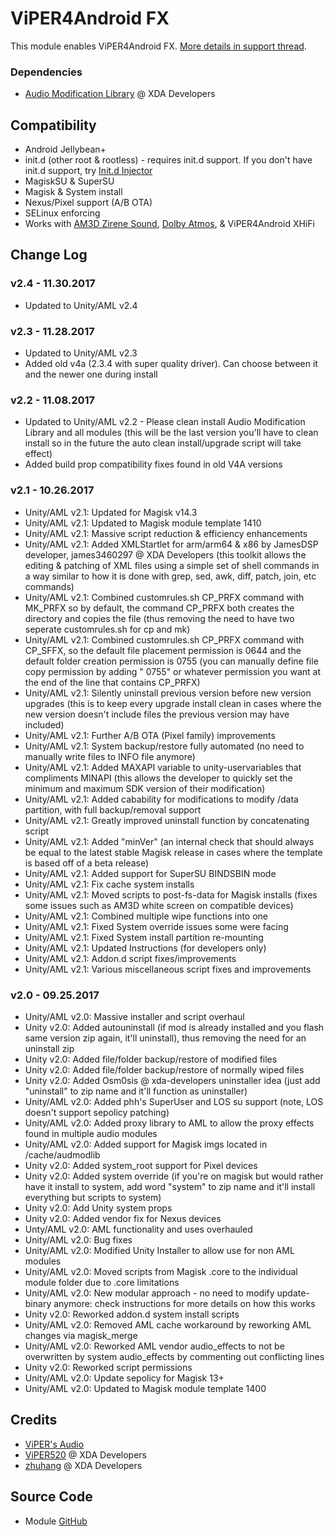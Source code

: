 # ViPER4Android FX
This module enables ViPER4Android FX. [More details in support thread](https://forum.xda-developers.com/apps/magisk/module-viper4android-fx-2-5-0-5-t3577058).

### Dependencies
* [Audio Modification Library](https://forum.xda-developers.com/apps/magisk/module-audio-modification-library-t3579612) @ XDA Developers

## Compatibility
* Android Jellybean+
* init.d (other root & rootless) - requires init.d support. If you don't have init.d support, try [Init.d Injector](https://forum.xda-developers.com/android/software-hacking/mod-universal-init-d-injector-wip-t3692105)
* MagiskSU & SuperSU
* Magisk & System install
* Nexus/Pixel support (A/B OTA)
* SELinux enforcing
* Works with [AM3D Zirene Sound](https://forum.xda-developers.com/android/apps-games/mod-zirene-sound-am3d-t3396698/post71580634#post71580634), [Dolby Atmos](https://github.com/therealahrion/Dolby-Atmos-ZTE-Axon-7), & ViPER4Android XHiFi

## Change Log
### v2.4 - 11.30.2017
* Updated to Unity/AML v2.4

### v2.3 - 11.28.2017
* Updated to Unity/AML v2.3
* Added old v4a (2.3.4 with super quality driver). Can choose between it and the newer one during install

### v2.2 - 11.08.2017
* Updated to Unity/AML v2.2 - Please clean install Audio Modification Library and all modules (this will be the last version you'll have to clean install so in the future the auto clean install/upgrade script will take effect)
* Added build prop compatibility fixes found in old V4A versions

### v2.1 - 10.26.2017
* Unity/AML v2.1: Updated for Magisk v14.3
* Unity/AML v2.1: Updated to Magisk module template 1410
* Unity/AML v2.1: Massive script reduction & efficiency enhancements
* Unity/AML v2.1: Added XMLStartlet for arm/arm64 & x86 by JamesDSP developer, james3460297 @ XDA Developers (this toolkit allows the editing & patching of XML files using a simple set of shell commands in a way similar to how it is done with grep, sed, awk, diff, patch, join, etc commands)
* Unity/AML v2.1: Combined customrules.sh CP_PRFX command with MK_PRFX so by default, the command CP_PRFX both creates the directory and copies the file (thus removing the need to have two seperate customrules.sh for cp and mk)
* Unity/AML v2.1: Combined customrules.sh CP_PRFX command with CP_SFFX, so the default file placement permission is 0644 and the default folder creation permission is 0755 (you can manually define file copy permission by adding " 0755" or whatever permission you want at the end of the line that contains CP_PRFX)
* Unity/AML v2.1: Silently uninstall previous version before new version upgrades (this is to keep every upgrade install clean in cases where the new version doesn't include files the previous version may have included)
* Unity/AML v2.1: Further A/B OTA (Pixel family) improvements
* Unity/AML v2.1: System backup/restore fully automated (no need to manually write files to INFO file anymore)
* Unity/AML v2.1: Added MAXAPI variable to unity-uservariables that compliments MINAPI (this allows the developer to quickly set the minimum and maximum SDK version of their modification)
* Unity/AML v2.1: Added cabability for modifications to modify /data partition, with full backup/removal support
* Unity/AML v2.1: Greatly improved uninstall function by concatenating script
* Unity/AML v2.1: Added "minVer" (an internal check that should always be equal to the latest stable Magisk release in cases where the template is based off of a beta release)
* Unity/AML v2.1: Added support for SuperSU BINDSBIN mode
* Unity/AML v2.1: Fix cache system installs
* Unity/AML v2.1: Moved scripts to post-fs-data for Magisk installs (fixes some issues such as AM3D white screen on compatible devices)
* Unity/AML v2.1: Combined multiple wipe functions into one
* Unity/AML v2.1: Fixed System override issues some were facing
* Unity/AML v2.1: Fixed System install partition re-mounting
* Unity/AML v2.1: Updated Instructions (for developers only)
* Unity/AML v2.1: Addon.d script fixes/improvements
* Unity/AML v2.1: Various miscellaneous script fixes and improvements

### v2.0 - 09.25.2017
* Unity/AML v2.0: Massive installer and script overhaul
* Unity v2.0: Added autouninstall (if mod is already installed and you flash same version zip again, it'll uninstall), thus removing the need for an uninstall zip
* Unity v2.0: Added file/folder backup/restore of modified files
* Unity v2.0: Added file/folder backup/restore of normally wiped files
* Unity v2.0: Added Osm0sis @ xda-developers uninstaller idea (just add "uninstall" to zip name and it'll function as uninstaller)
* Unity/AML v2.0: Added phh's SuperUser and LOS su support (note, LOS doesn't support sepolicy patching)
* Unity/AML v2.0: Added proxy library to AML to allow the proxy effects found in multiple audio modules
* Unity/AML v2.0: Added support for Magisk imgs located in /cache/audmodlib
* Unity v2.0: Added system_root support for Pixel devices
* Unity v2.0: Added system override (if you're on magisk but would rather have it install to system, add word "system" to zip name and it'll install everything but scripts to system)
* Unity v2.0: Add Unity system props
* Unity v2.0: Added vendor fix for Nexus devices
* Unty/AML v2.0: AML functionality and uses overhauled
* Unity/AML v2.0: Bug fixes
* Unity/AML v2.0: Modified Unity Installer to allow use for non AML modules
* Unity/AML v2.0: Moved scripts from Magisk .core to the individual module folder due to .core limitations
* Unity/AML v2.0: New modular approach - no need to modify update-binary anymore: check instructions for more details on how this works
* Unity v2.0: Reworked addon.d system install scripts
* Unity/AML v2.0: Removed AML cache workaround by reworking AML changes via magisk_merge
* Unity/AML v2.0: Reworked AML vendor audio_effects to not be overwritten by system audio_effects by commenting out conflicting lines
* Unity v2.0: Reworked script permissions
* Unity/AML v2.0: Update sepolicy for Magisk 13+
* Unity/AML v2.0: Updated to Magisk module template 1400

## Credits
* [ViPER's Audio](http://vipersaudio.com/blog/)
* [ViPER520](http://vipersaudio.com/blog/) @ XDA Developers
* [zhuhang](https://forum.xda-developers.com/showthread.php?t=2191223) @ XDA Developers

## Source Code
* Module [GitHub](https://github.com/therealahrion/ViPER4Android-FX)
